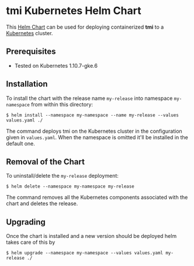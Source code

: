 # tmi Kubernetes Helm Chart

This [Helm Chart](https://helm.sh/) can be used for deploying containerized
**tmi** to a [Kubernetes](https://kubernetes.io/) cluster.

## Prerequisites

- Tested on Kubernetes 1.10.7-gke.6

## Installation

To install the chart with the release name `my-release` into namespace
`my-namespace` from within this directory:

```console
$ helm install --namespace my-namespace --name my-release --values values.yaml ./
```

The command deploys tmi on the Kubernetes cluster in the configuration
given in `values.yaml`. When the namespace is omitted it'll be installed in
the default one.

## Removal of the Chart

To uninstall/delete the `my-release` deployment:

```console
$ helm delete --namespace my-namespace my-release
```

The command removes all the Kubernetes components associated with the chart and deletes the release.

## Upgrading

Once the chart is installed and a new version should be deployed helm takes
care of this by

```console
$ helm upgrade --namespace my-namespace --values values.yaml my-release ./
```
